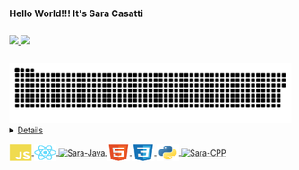 ### Hello World!!! It's Sara Casatti

##

<div>
  <a href="https://github.com/SaraCasatti">
  <img height="180em" src="https://github-readme-stats.vercel.app/api?username=SaraCasatti&show_icons=true&theme=tokyonight&rank_icon=github"/>
  <img height="180em" src="https://github-readme-stats.vercel.app/api/top-langs/?username=SaraCasatti&layout=donut&langs_count=16&theme=tokyonight"/>
</div>
   
##

<div>
  <picture>
    <source media="(prefers-color-scheme: dark)" srcset="https://raw.githubusercontent.com/SaraCasatti/SaraCasatti/output/github-contribution-grid-snake-dark.svg">
    <source media="(prefers-color-scheme: light)" srcset="https://raw.githubusercontent.com/SaraCasatti/SaraCasatti/output/github-contribution-grid-snake.svg">
    <img alt="github contribution grid snake animation" src="https://raw.githubusercontent.com/SaraCasatti/SaraCasatti/output/github-contribution-grid-snake.svg">
  </picture>

  <details>
    _generated with [Platane/snk](https://github.com/Platane/snk)_
  </details>
</div>
   
<div style="display: inline_block"><br>
  <img align="center" alt="Sara-Js" height="30" width="40" src="https://raw.githubusercontent.com/devicons/devicon/master/icons/javascript/javascript-plain.svg">
  <img align="center" alt="Sara-React" height="30" width="40" src="https://raw.githubusercontent.com/devicons/devicon/master/icons/react/react-original.svg">
  <img align="center" alt="Sara-Java" height="30" width="40" src="https://cdn.jsdelivr.net/gh/devicons/devicon@latest/icons/java/java-original.svg">
  <img align="center" alt="Sara-HTML" height="30" width="40" src="https://raw.githubusercontent.com/devicons/devicon/master/icons/html5/html5-original.svg">
  <img align="center" alt="Sara-CSS" height="30" width="40" src="https://raw.githubusercontent.com/devicons/devicon/master/icons/css3/css3-original.svg">
  <img align="center" alt="Sara-Python" height="30" width="40" src="https://raw.githubusercontent.com/devicons/devicon/master/icons/python/python-original.svg">
  <img align="center" alt="Sara-CPP" height="30" width="40" src="https://cdn.jsdelivr.net/gh/devicons/devicon@latest/icons/cplusplus/cplusplus-original.svg">
</div>
  
  ##

 




